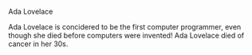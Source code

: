 Ada Lovelace

Ada Lovelace is concidered to be the first computer programmer, even though she died before computers were invented!
Ada Lovelace died of cancer in her 30s.
